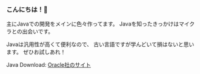 ### こんにちは！👋

主にJavaでの開発をメインに色々作ってます。
Javaを知ったきっかけはマイクラとの出会いです。

Javaは汎用性が高くて便利なので、
古い言語ですが学んどいて損はないと思います。
ぜひお試しあれ！

Java Download: [Oracle社のサイト](https://www.oracle.com/java/technologies/downloads)

<!--
**KIKU-CORD/KIKU-CORD** is a ✨ _special_ ✨ repository because its `README.md` (this file) appears on your GitHub profile.

Here are some ideas to get you started:

- 🔭 I’m currently working on ...
- 🌱 I’m currently learning ...
- 👯 I’m looking to collaborate on ...
- 🤔 I’m looking for help with ...
- 💬 Ask me about ...
- 📫 How to reach me: ...
- 😄 Pronouns: ...
- ⚡ Fun fact: ...
-->
